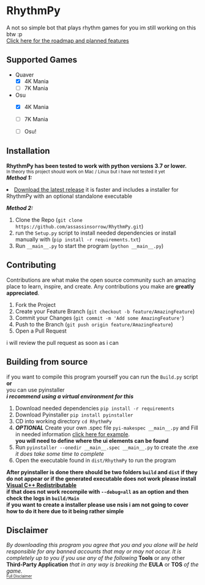 # RhythmPy
A not so simple bot that plays rhythm games for you
im still working on this btw :p       
<a href="https://trello.com/b/IkrtUXl8/rhythmpy">Click here for the roadmap and planned features</a>

## Supported Games
- Quaver
  - [x] 4K Mania
  - [ ] 7K Mania
- Osu
  - [x] 4K Mania
  - [ ] 7K Mania
  - [ ] Osu!
  

## Installation
**RhythmPy has been tested to work with python versions 3.7 or lower.**  
<sup>In theory this project should work on Mac / Linux but i have not tested it yet</sup>         
***Method 1:***           
<li><a href="https://github.com/assassinsorrow/RhythmPy/releases">Download the latest release</a> it is faster and includes a installer for RhythmPy with an optional standalone executable</li>                        

***Method 2:***        
1. Clone the Repo (`git clone https://github.com/assassinsorrow/RhythmPy.git`)
2. run the `Setup.py` script to install needed dependencies or install manually with (`pip install -r requirements.txt`)
3. Run `__main__.py` to start the program (`python __main__.py`)

## Contributing
Contributions are what make the open source community such an amazing place to learn, inspire, and create. Any contributions you make are **greatly appreciated**.

1. Fork the Project
2. Create your Feature Branch (`git checkout -b feature/AmazingFeature`)
3. Commit your Changes (`git commit -m 'Add some AmazingFeature'`)
4. Push to the Branch (`git push origin feature/AmazingFeature`)
5. Open a Pull Request

i will review the pull request as soon as i can

## Building from source
if you want to compile this program yourself you can run the `Build.py` script **or**         
you can use pyinstaller                  
***i recommend using a virtual environment for this***
1. Download needed dependencies `pip install -r requirements`
2. Download Pyinstaller `pip install pyinstaller`
3. CD into working directory `cd RhythmPy`
4. ***OPTIONAL*** Create your own .spec file `pyi-makespec __main__.py` and Fill in needed information <a href="https://github.com/assassinsorrow/RhythmPy/blob/master/RhythmPy/Main.spec">click here for example</a>.                  
**you will need to define where the ui elements can be found**
5. Run `pyinstaller --onedir __main__.spec __main__.py` to create the .exe    
*it does take some time to complete*
6. Open the executable found in `dist/RhythmPy` to run the program              

**After pyinstaller is done there should be two folders `build` and `dist` if they do not appear or if the generated executable does not work please install <a href="https://support.microsoft.com/en-ca/help/2977003/the-latest-supported-visual-c-downloads">Visual C++ Redistributable</a>      
if that does not work recompile with `--debug=all` as an option and then check the logs in `build/Main`**                  
**if you want to create a installer please use nsis i am not going to cover how to do it here due to it being rather simple**

## Disclaimer 
*By downloading this program you agree that you and you alone will be held responsible for any banned accounts that may or may not occur. It is completely up to you if you use any of the following* **Tools** or any other **Third-Party Application** *that in any way is breaking the* **EULA** or **TOS** *of the game.*       
<a href="https://github.com/assassinsorrow/RhythmPy/blob/master/DISCLAIMER.md"><sub><sup>Full Disclaimer</sup></sub></a>

